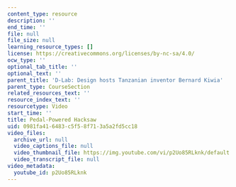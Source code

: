 ```yaml
---
content_type: resource
description: ''
end_time: ''
file: null
file_size: null
learning_resource_types: []
license: https://creativecommons.org/licenses/by-nc-sa/4.0/
ocw_type: ''
optional_tab_title: ''
optional_text: ''
parent_title: 'D-Lab: Design hosts Tanzanian inventor Bernard Kiwia'
parent_type: CourseSection
related_resources_text: ''
resource_index_text: ''
resourcetype: Video
start_time: ''
title: Pedal-Powered Hacksaw
uid: 0981fa41-6483-c5f5-8f71-3a5a2fd5cc18
video_files:
  archive_url: null
  video_captions_file: null
  video_thumbnail_file: https://img.youtube.com/vi/p2Uo85RLknk/default.jpg
  video_transcript_file: null
video_metadata:
  youtube_id: p2Uo85RLknk
---
```

